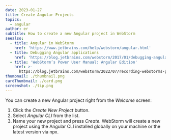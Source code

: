 ```yaml
---
date: 2023-01-27
title: Create Angular Projects
topics:
  - angular
author: er
subtitle: How to create a new Angular project in WebStorm
seealso:
  - title: Angular in WebStorm
    href: 'https://www.jetbrains.com/help/webstorm/angular.html'
  - title: Debugging Angular applications
    href: 'https://blog.jetbrains.com/webstorm/2017/01/debugging-angular-apps/'
  - title: 'WebStorm’s Power User Manual: Angular Edition'
    href: >-
      https://blog.jetbrains.com/webstorm/2022/07/recording-webstorms-power-user-manual-angular-edition/
thumbnail: ./thumbnail.png
cardThumbnail: ./card.png
screenshot: ./tip.png
---
```

You can create a new Angular project right from the _Welcome_ screen:
1. Click the _Create New Project_ button.
2. Select _Angular CLI_ from the list.
3. Name your new project and press _Create_.
WebStorm will create a new project using the Angular CLI installed globally on your machine or the latest version via npx.
